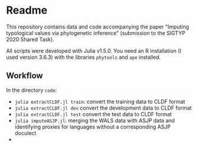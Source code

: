# Readme

This repository contains data and code accompanying the paper "Imputing typological values via phylogenetic inference" (submission to the SIGTYP 2020 Shared Task).

All scripts were developed with Julia v1.5.0. You need an R installation (I used version 3.6.3) with the libraries `phytools` and `ape` installed.

## Workflow

In the directory `code`:

- `julia extractCLDF.jl train`: convert the training data to CLDF format
- `julia extractCLDF.jl dev` convert the development data to CLDF format
- `julia extractCLDF.jl test` convert the test data to CLDF format
- `julia imputeASJP.jl`: merging the WALS data with ASJP data and identifying proxies for languages without a corresponding ASJP doculect
- 